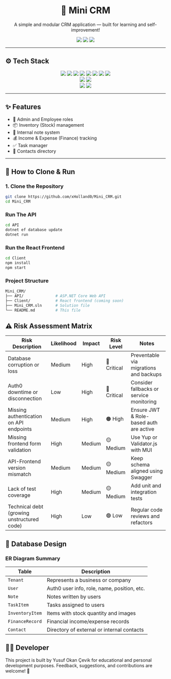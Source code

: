 <h1 align="center">🧩 Mini CRM</h1>

<p align="center">
  A simple and modular CRM application — built for learning and self-improvement!
</p>

<p align="center">
  <img src="https://img.shields.io/github/last-commit/xHolland0/Mini_CRM?color=green&style=plastic" />
  <img src="https://img.shields.io/github/languages/top/xHolland0/Mini_CRM?style=plastic " />
  <img src="https://img.shields.io/badge/status-Development-yellow?style=plastic " />
</p>

---

## ⚙️ Tech Stack

<p align="center">
    <img src="https://img.shields.io/badge/HTML-%23E34F26.svg?logo=html5&logoColor=white" />
    <img src="https://img.shields.io/badge/CSS-639?logo=css&logoColor=fff" />
    <img src="https://custom-icon-badges.demolab.com/badge/C%23-%23239120.svg?logo=cshrp&logoColor=white" />
    <img src="https://img.shields.io/badge/JSON-black?style=flat&logo=json&logoColor=white" />
    <img src="https://img.shields.io/badge/JavaScript-F7DF1E?style=flat&logo=javascript&logoColor=000" />
    <img src="https://img.shields.io/badge/React-20232A?style=flat&logo=react&logoColor=61DAFB" />
    <img src="https://img.shields.io/badge/TypeScript-3178C6?style=flat&logo=typescript&logoColor=white" />
    <img src="https://img.shields.io/badge/.NET-512BD4?logo=dotnet&logoColor=fff" />
    <br>
  <img src="https://img.shields.io/badge/Vite-646CFF?style=flat&logo=vite&logoColor=white" />
  <img src="https://img.shields.io/badge/SQLite-%2307405e.svg?logo=sqlite&logoColor=white" />
  <br>
    <img src="https://img.shields.io/badge/NuGet-004880?logo=nuget&logoColor=fff](https://img.shields.io/badge/HTML-%23E34F26.svg?logo=html5&logoColor=white" />
    <img src="https://img.shields.io/badge/npm-CB3837?logo=npm&logoColor=fff" />
</p>

---

## ✨ Features

- 👤 Admin and Employee roles
- 📦 Inventory (Stock) management
- 📝 Internal note system
- 💰 Income & Expense (Finance) tracking
- ✅ Task manager
- 📇 Contacts directory

---

## 🚀 How to Clone & Run

### 1. Clone the Repository

```bash
git clone https://github.com/xHolland0/Mini_CRM.git
cd Mini_CRM
```

### Run The API

```bash
cd API
dotnet ef database update
dotnet run
```

### Run the React Frontend

```bash
cd Client
npm install
npm start
```

### Project Structure

```bash
Mini_CRM/
├── API/              # ASP.NET Core Web API
├── Client/           # React frontend (coming soon)
├── Mini_CRM.sln      # Solution file
└── README.md         # This file
```

## ⚠️ Risk Assessment Matrix

| Risk Description                           | Likelihood | Impact | Risk Level  | Notes                                    |
| ------------------------------------------ | ---------- | ------ | ----------- | ---------------------------------------- |
| Database corruption or loss                | Medium     | High   | 🔴 Critical | Preventable via migrations and backups   |
| Auth0 downtime or disconnection            | Low        | High   | 🔴 Critical | Consider fallbacks or service monitoring |
| Missing authentication on API endpoints    | Medium     | High   | 🟠 High     | Ensure JWT & Role-based auth are active  |
| Missing frontend form validation           | High       | Medium | 🟡 Medium   | Use Yup or Validator.js with MUI         |
| API-Frontend version mismatch              | Medium     | Medium | 🟡 Medium   | Keep schema aligned using Swagger        |
| Lack of test coverage                      | High       | Medium | 🟡 Medium   | Add unit and integration tests           |
| Technical debt (growing unstructured code) | High       | Low    | 🟢 Low      | Regular code reviews and refactors       |



## 🧠 Database Design

### ER Diagram Summary
| Table           | Description                                 |
| --------------- | ------------------------------------------- |
| `Tenant`        | Represents a business or company            |
| `User`          | Auth0 user info, role, name, position, etc. |
| `Note`          | Notes written by users                      |
| `TaskItem`      | Tasks assigned to users                     |
| `InventoryItem` | Items with stock quantity and images        |
| `FinanceRecord` | Financial income/expense records            |
| `Contact`       | Directory of external or internal contacts  |


## 👨‍💻 Developer
This project is built by Yusuf Okan Çevik for educational and personal development purposes.
Feedback, suggestions, and contributions are welcome! 🙌


